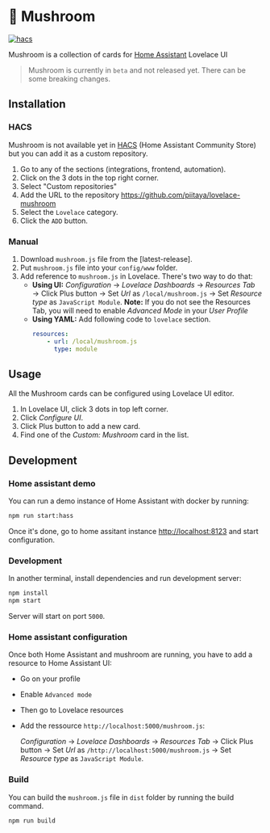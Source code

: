 # 🍄 Mushroom

[![hacs][hacs-image]][hacs-url]

Mushroom is a collection of cards for [Home Assistant][home-assistant] Lovelace UI

> Mushroom is currently in `beta` and not released yet. There can be some breaking changes.

## Installation

### HACS

Mushroom is not available yet in [HACS][hacs] (Home Assistant Community Store) but you can add it as a custom repository.

1. Go to any of the sections (integrations, frontend, automation).
2. Click on the 3 dots in the top right corner.
3. Select "Custom repositories"
4. Add the URL to the repository https://github.com/piitaya/lovelace-mushroom
5. Select the `Lovelace` category.
6. Click the `ADD` button.

### Manual

1. Download `mushroom.js` file from the [latest-release].
2. Put `mushroom.js` file into your `config/www` folder.
3. Add reference to `mushroom.js` in Lovelace. There's two way to do that:
    - **Using UI:** _Configuration_ → _Lovelace Dashboards_ → _Resources Tab_ → Click Plus button → Set _Url_ as `/local/mushroom.js` → Set _Resource type_ as `JavaScript Module`.
      **Note:** If you do not see the Resources Tab, you will need to enable _Advanced Mode_ in your _User Profile_
    - **Using YAML:** Add following code to `lovelace` section.
        ```yaml
        resources:
            - url: /local/mushroom.js
              type: module
        ```

## Usage

All the Mushroom cards can be configured using Lovelace UI editor.

1. In Lovelace UI, click 3 dots in top left corner.
2. Click _Configure UI_.
3. Click Plus button to add a new card.
4. Find one of the _Custom: Mushroom_ card in the list.

## Development

### Home assistant demo

You can run a demo instance of Home Assistant with docker by running:

```sh
npm run start:hass
```

Once it's done, go to home assitant instance [http://localhost:8123](http://localhost:8123) and start configuration.

### Development

In another terminal, install dependencies and run development server:

```sh
npm install
npm start
```

Server will start on port `5000`.

### Home assistant configuration

Once both Home Assistant and mushroom are running, you have to add a resource to Home Assistant UI:

-   Go on your profile
-   Enable `Advanced mode`
-   Then go to Lovelace resources
-   Add the ressource `http://localhost:5000/mushroom.js`:

    _Configuration_ → _Lovelace Dashboards_ → _Resources Tab_ → Click Plus button → Set _Url_ as `/http://localhost:5000/mushroom.js` → Set _Resource type_ as `JavaScript Module`.

### Build

You can build the `mushroom.js` file in `dist` folder by running the build command.

```sh
npm run build
```

<!-- Badges -->

[hacs-url]: https://github.com/custom-components/hacs
[hacs-image]: https://img.shields.io/badge/hacs-custom-orange.svg?style=flat-square

<!-- References -->

[home-assistant]: https://www.home-assistant.io/
[hacs]: https://hacs.xyz
